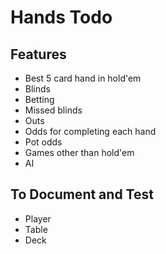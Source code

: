# Hands Todo

## Features

* Best 5 card hand in hold'em
* Blinds
* Betting
* Missed blinds
* Outs
* Odds for completing each hand
* Pot odds
* Games other than hold'em
* AI

## To Document and Test

* Player
* Table
* Deck

